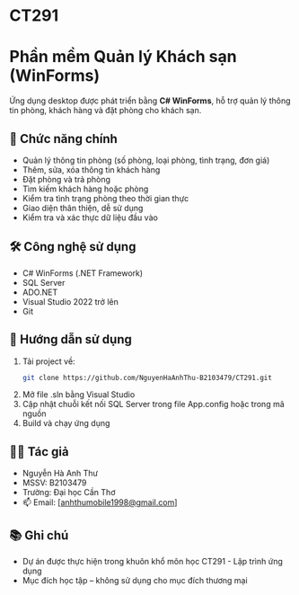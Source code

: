 # CT291
# Phần mềm Quản lý Khách sạn (WinForms)

Ứng dụng desktop được phát triển bằng **C# WinForms**, hỗ trợ quản lý thông tin phòng, khách hàng và đặt phòng cho khách sạn.

## 🎯 Chức năng chính

- Quản lý thông tin phòng (số phòng, loại phòng, tình trạng, đơn giá)
- Thêm, sửa, xóa thông tin khách hàng
- Đặt phòng và trả phòng
- Tìm kiếm khách hàng hoặc phòng
- Kiểm tra tình trạng phòng theo thời gian thực
- Giao diện thân thiện, dễ sử dụng
- Kiểm tra và xác thực dữ liệu đầu vào

## 🛠️ Công nghệ sử dụng

- C# WinForms (.NET Framework)
- SQL Server
- ADO.NET
- Visual Studio 2022 trở lên
- Git

## 🚀 Hướng dẫn sử dụng

1. Tải project về:
   ```bash
   git clone https://github.com/NguyenHaAnhThu-B2103479/CT291.git
2. Mở file .sln bằng Visual Studio
3. Cập nhật chuỗi kết nối SQL Server trong file App.config hoặc trong mã nguồn
4. Build và chạy ứng dụng

## 👩‍💻 Tác giả
- Nguyễn Hà Anh Thư
- MSSV: B2103479
- Trường: Đại học Cần Thơ
- 📫 Email: [anhthumobile1998@gmail.com]

## 📚 Ghi chú
- Dự án được thực hiện trong khuôn khổ môn học CT291 - Lập trình ứng dụng
- Mục đích học tập – không sử dụng cho mục đích thương mại
